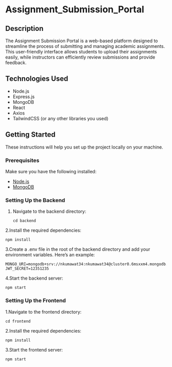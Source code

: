 # Assignment_Submission_Portal


## Description

The Assignment Submission Portal is a web-based platform designed to streamline the process of submitting and managing academic assignments. This user-friendly interface allows students to upload their assignments easily, while instructors can efficiently review submissions and provide feedback.
## Technologies Used

- Node.js
- Express.js
- MongoDB
- React
- Axios
- TailwindCSS (or any other libraries you used)

## Getting Started

These instructions will help you set up the project locally on your machine.

### Prerequisites

Make sure you have the following installed:

- [Node.js](https://nodejs.org/en/download/)
- [MongoDB](https://www.mongodb.com/try/download/community) 

### Setting Up the Backend

1. Navigate to the backend directory:

   ```
   cd backend
   ```
2.Install the required dependencies:

   ```
   npm install
   ```
3.Create a .env file in the root of the backend directory and add your environment variables. Here’s an example:

   ```
   MONGO_URI=mongodb+srv://nkumawat34:nkumawat34@cluster0.6msxxm4.mongodb.net/backend_intern
   JWT_SECRET=12351235
   ```
4.Start the backend server:

   ```
   npm start
   ```

 ### Setting Up the Frontend

 1.Navigate to the frontend directory:

   
    cd frontend
   
    
 2.Install the required dependencies:
 
    
    npm install

    
 3.Start the frontend server:
 
   ```
   npm start
   
